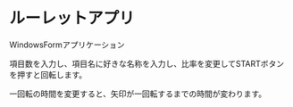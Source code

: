 # ルーレットアプリ

WindowsFormアプリケーション


項目数を入力し、項目名に好きな名称を入力し、比率を変更してSTARTボタンを押すと回転します。

一回転の時間を変更すると、矢印が一回転するまでの時間が変わります。
